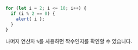 


```js run demo
for (let i = 2; i <= 10; i++) {
  if (i % 2 == 0) {
    alert( i );
  }
}
```


나머지 연산자 `%`를 사용하면 짝수인지를 확인할 수 있습니다.
